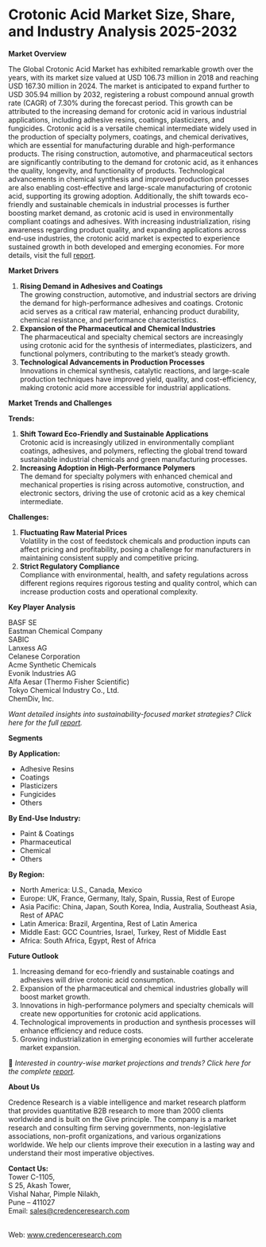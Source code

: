# Crotonic Acid Market Size, Share, and Industry Analysis 2025-2032


<p><strong>Market Overview</strong></p>
<p>The Global Crotonic Acid Market has exhibited remarkable growth over the years, with its market size valued at USD 106.73 million in 2018 and reaching USD 167.30 million in 2024. The market is anticipated to expand further to USD 305.94 million by 2032, registering a robust compound annual growth rate (CAGR) of 7.30% during the forecast period. This growth can be attributed to the increasing demand for crotonic acid in various industrial applications, including adhesive resins, coatings, plasticizers, and fungicides. Crotonic acid is a versatile chemical intermediate widely used in the production of specialty polymers, coatings, and chemical derivatives, which are essential for manufacturing durable and high-performance products. The rising construction, automotive, and pharmaceutical sectors are significantly contributing to the demand for crotonic acid, as it enhances the quality, longevity, and functionality of products. Technological advancements in chemical synthesis and improved production processes are also enabling cost-effective and large-scale manufacturing of crotonic acid, supporting its growing adoption. Additionally, the shift towards eco-friendly and sustainable chemicals in industrial processes is further boosting market demand, as crotonic acid is used in environmentally compliant coatings and adhesives. With increasing industrialization, rising awareness regarding product quality, and expanding applications across end-use industries, the crotonic acid market is expected to experience sustained growth in both developed and emerging economies. For more details, visit the full <a href="https://www.credenceresearch.com/report/crotonic-acid-market?utm_source=chatgpt.com">report</a>.</p>
<p><strong>Market Drivers</strong></p>
<ol>
<li><strong> Rising Demand in Adhesives and Coatings</strong><br /> The growing construction, automotive, and industrial sectors are driving the demand for high-performance adhesives and coatings. Crotonic acid serves as a critical raw material, enhancing product durability, chemical resistance, and performance characteristics.</li>
<li><strong> Expansion of the Pharmaceutical and Chemical Industries</strong><br /> The pharmaceutical and specialty chemical sectors are increasingly using crotonic acid for the synthesis of intermediates, plasticizers, and functional polymers, contributing to the market&rsquo;s steady growth.</li>
<li><strong> Technological Advancements in Production Processes</strong><br /> Innovations in chemical synthesis, catalytic reactions, and large-scale production techniques have improved yield, quality, and cost-efficiency, making crotonic acid more accessible for industrial applications.</li>
</ol>
<p><strong>Market Trends and Challenges</strong></p>
<p><strong>Trends:</strong></p>
<ol>
<li><strong>Shift Toward Eco-Friendly and Sustainable Applications</strong><br /> Crotonic acid is increasingly utilized in environmentally compliant coatings, adhesives, and polymers, reflecting the global trend toward sustainable industrial chemicals and green manufacturing processes.</li>
<li><strong>Increasing Adoption in High-Performance Polymers</strong><br /> The demand for specialty polymers with enhanced chemical and mechanical properties is rising across automotive, construction, and electronic sectors, driving the use of crotonic acid as a key chemical intermediate.</li>
</ol>
<p><strong>Challenges:</strong></p>
<ol>
<li><strong>Fluctuating Raw Material Prices</strong><br /> Volatility in the cost of feedstock chemicals and production inputs can affect pricing and profitability, posing a challenge for manufacturers in maintaining consistent supply and competitive pricing.</li>
<li><strong>Strict Regulatory Compliance</strong><br /> Compliance with environmental, health, and safety regulations across different regions requires rigorous testing and quality control, which can increase production costs and operational complexity.</li>
</ol>
<p><strong>Key Player Analysis</strong></p>
<p>BASF SE<br /> Eastman Chemical Company<br /> SABIC<br /> Lanxess AG<br /> Celanese Corporation<br /> Acme Synthetic Chemicals<br /> Evonik Industries AG<br /> Alfa Aesar (Thermo Fisher Scientific)<br /> Tokyo Chemical Industry Co., Ltd.<br /> ChemDiv, Inc.</p>
<p><em>Want detailed insights into sustainability-focused market strategies? Click here for the full <a href="https://www.credenceresearch.com/report/crotonic-acid-market?utm_source=chatgpt.com">report</a>.</em></p>
<p><strong>Segments</strong></p>
<p><strong>By Application:</strong></p>
<ul>
<li>Adhesive Resins</li>
<li>Coatings</li>
<li>Plasticizers</li>
<li>Fungicides</li>
<li>Others</li>
</ul>
<p><strong>By End-Use Industry:</strong></p>
<ul>
<li>Paint &amp; Coatings</li>
<li>Pharmaceutical</li>
<li>Chemical</li>
<li>Others</li>
</ul>
<p><strong>By Region:</strong></p>
<ul>
<li>North America: U.S., Canada, Mexico</li>
<li>Europe: UK, France, Germany, Italy, Spain, Russia, Rest of Europe</li>
<li>Asia Pacific: China, Japan, South Korea, India, Australia, Southeast Asia, Rest of APAC</li>
<li>Latin America: Brazil, Argentina, Rest of Latin America</li>
<li>Middle East: GCC Countries, Israel, Turkey, Rest of Middle East</li>
<li>Africa: South Africa, Egypt, Rest of Africa</li>
</ul>
<p><strong>Future Outlook</strong></p>
<ol>
<li>Increasing demand for eco-friendly and sustainable coatings and adhesives will drive crotonic acid consumption.</li>
<li>Expansion of the pharmaceutical and chemical industries globally will boost market growth.</li>
<li>Innovations in high-performance polymers and specialty chemicals will create new opportunities for crotonic acid applications.</li>
<li>Technological improvements in production and synthesis processes will enhance efficiency and reduce costs.</li>
<li>Growing industrialization in emerging economies will further accelerate market expansion.</li>
</ol>
<p>📌 <em>Interested in country-wise market projections and trends? Click here for the complete <a href="https://www.credenceresearch.com/report/crotonic-acid-market?utm_source=chatgpt.com">report</a>.</em></p>
<p><strong>About Us</strong></p>
<p>Credence Research is a viable intelligence and market research platform that provides quantitative B2B research to more than 2000 clients worldwide and is built on the Give principle. The company is a market research and consulting firm serving governments, non-legislative associations, non-profit organizations, and various organizations worldwide. We help our clients improve their execution in a lasting way and understand their most imperative objectives.</p>
<p><strong>Contact Us:</strong><br /> Tower C-1105,<br /> S 25, Akash Tower,<br /> Vishal Nahar, Pimple Nilakh,<br /> Pune &ndash; 411027<br /> Email: <a href="mailto:sales@credenceresearch.com">sales@credenceresearch.com</a></p>
<p><br /> Web: <a href="http://www.credenceresearch.com?utm_source=chatgpt.com">www.credenceresearch.com</a></p>
